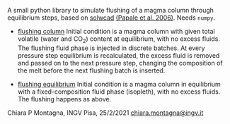 A small python library to simulate flushing of a magma column through equilibrium steps, based on [solwcad](http://www.pi.ingv.it/progetti/eurovolc/) [(Papale et al. 2006)](https://doi.org/10.1016/j.chemgeo.2006.01.013).
Needs `numpy`.

* [flushing column](flushingColumn)
Initial condition is a magma column with given total volatile (water and CO<sub>2</sub>) content at equilibrium, with no excess fluids. The flushing fluid phase is injected in discrete batches. At every pressure step equilibrium is recalculated, the excess fluid is removed and passed on to the next pressure step, changing the composition of the melt before the next flushing batch is inserted.

* [flushing equilibrium](flushingEquilibrium)
Initial condition is a magma column in equilibrium with a fixed-composition fluid phase (isopleth), with no excess fluids. The flushing happens as above.

Chiara P Montagna, INGV Pisa, 25/2/2021
chiara.montagna@ingv.it
